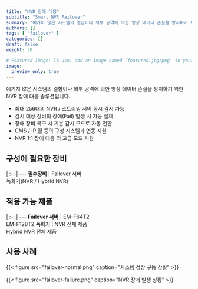 ```yaml
---
title: "NVR 장애 대응"
subtitle: "Smart NVR Failover"
summary: "예기치 않은 시스템의 결함이나 외부 공격에 의한 영상 데이터 손실을 방지하기 위한 NVR 장애 대응 솔루션입니다."
authors: []
tags: [ "failover" ]
categories: []
draft: false
weight: 30

# Featured Image: To use, add an image named `featured.jpg/png` to your page's folder.
image:
  preview_only: true
---
```


예기치 않은 시스템의 결함이나 외부 공격에 의한 영상 데이터 손실을 방지하기 위한 NVR 장애 대응 솔루션입니다.

- 최대 256대의 NVR / 스트리밍 서버 동시 감시 가능
- 감시 대상 장비의 장애(Fail) 발생 시 자동 절체
- 장애 장비 복구 시 기본 감시 모드로 자동 전환
- CMS / IP 월 등의 구성 시스템과 연동 지원
- NVR 1:1 장애 대응 외 고급 모드 지원

<div class="container">
<div class="row">
<div class="col-12 col-sm-6 pl-0">

## 구성에 필요한 장비

|
:-: | ---
**필수장비** | Failover 서버<br>녹화기(NVR / Hybrid NVR)

</div>
<div class="col-12 col-sm-6 pl-0">

## 적용 가능 제품

|
:-: | ---
**Failover 서버** | EM-F64T2<br>EM-F128T2
**녹화기** | NVR 전체 제품<br>Hybrid NVR 전체 제품

</div>
</div>
</div>

## 사용 사례

{{< figure src="failover-normal.png" caption="시스템 정상 구동 상황" >}}

{{< figure src="failover-failure.png" caption="NVR 장애 발생 상황" >}}
